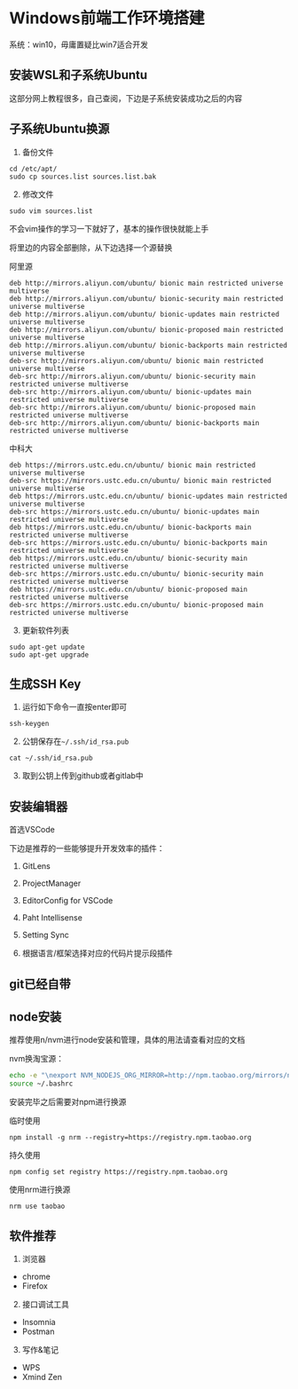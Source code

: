# Windows前端工作环境搭建

系统：win10，毋庸置疑比win7适合开发

## 安装WSL和子系统Ubuntu

这部分网上教程很多，自己查阅，下边是子系统安装成功之后的内容

## 子系统Ubuntu换源

1. 备份文件

```
cd /etc/apt/
sudo cp sources.list sources.list.bak
```

2. 修改文件

```
sudo vim sources.list
```

不会vim操作的学习一下就好了，基本的操作很快就能上手

将里边的内容全部删除，从下边选择一个源替换

阿里源
```
deb http://mirrors.aliyun.com/ubuntu/ bionic main restricted universe multiverse
deb http://mirrors.aliyun.com/ubuntu/ bionic-security main restricted universe multiverse
deb http://mirrors.aliyun.com/ubuntu/ bionic-updates main restricted universe multiverse
deb http://mirrors.aliyun.com/ubuntu/ bionic-proposed main restricted universe multiverse
deb http://mirrors.aliyun.com/ubuntu/ bionic-backports main restricted universe multiverse
deb-src http://mirrors.aliyun.com/ubuntu/ bionic main restricted universe multiverse
deb-src http://mirrors.aliyun.com/ubuntu/ bionic-security main restricted universe multiverse
deb-src http://mirrors.aliyun.com/ubuntu/ bionic-updates main restricted universe multiverse
deb-src http://mirrors.aliyun.com/ubuntu/ bionic-proposed main restricted universe multiverse
deb-src http://mirrors.aliyun.com/ubuntu/ bionic-backports main restricted universe multiverse
```
中科大
```
deb https://mirrors.ustc.edu.cn/ubuntu/ bionic main restricted universe multiverse
deb-src https://mirrors.ustc.edu.cn/ubuntu/ bionic main restricted universe multiverse
deb https://mirrors.ustc.edu.cn/ubuntu/ bionic-updates main restricted universe multiverse
deb-src https://mirrors.ustc.edu.cn/ubuntu/ bionic-updates main restricted universe multiverse
deb https://mirrors.ustc.edu.cn/ubuntu/ bionic-backports main restricted universe multiverse
deb-src https://mirrors.ustc.edu.cn/ubuntu/ bionic-backports main restricted universe multiverse
deb https://mirrors.ustc.edu.cn/ubuntu/ bionic-security main restricted universe multiverse
deb-src https://mirrors.ustc.edu.cn/ubuntu/ bionic-security main restricted universe multiverse
deb https://mirrors.ustc.edu.cn/ubuntu/ bionic-proposed main restricted universe multiverse
deb-src https://mirrors.ustc.edu.cn/ubuntu/ bionic-proposed main restricted universe multiverse
```

3. 更新软件列表

```
sudo apt-get update
sudo apt-get upgrade
```

## 生成SSH Key

1. 运行如下命令一直按enter即可

```
ssh-keygen
```

2. 公钥保存在`~/.ssh/id_rsa.pub`

```
cat ~/.ssh/id_rsa.pub
```

3. 取到公钥上传到github或者gitlab中

## 安装编辑器

首选VSCode

下边是推荐的一些能够提升开发效率的插件：

1. GitLens

2. ProjectManager

3. EditorConfig for VSCode

4. Paht Intellisense

5. Setting Sync

6. 根据语言/框架选择对应的代码片提示段插件

## git已经自带

## node安装

推荐使用n/nvm进行node安装和管理，具体的用法请查看对应的文档

nvm换淘宝源：

```sh
echo -e "\nexport NVM_NODEJS_ORG_MIRROR=http://npm.taobao.org/mirrors/node" >> ~/.bashrc
source ~/.bashrc
```

安装完毕之后需要对npm进行换源

临时使用

```
npm install -g nrm --registry=https://registry.npm.taobao.org
```

持久使用
```
npm config set registry https://registry.npm.taobao.org
```

使用nrm进行换源

```
nrm use taobao
```

## 软件推荐

1. 浏览器

  - chrome
  - Firefox

2. 接口调试工具

  - Insomnia
  - Postman

3. 写作&笔记

  - WPS
  - Xmind Zen